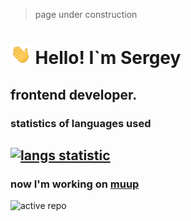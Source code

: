 > page under construction


# <img src="./assets/Hi.gif" height='32'/> Hello! I`m Sergey
## frontend developer.

### statistics of languages ​​used
[![langs statistic](https://chepuhasasha.herokuapp.com/languages_statistic/?user=chepuhasasha&width=500&font_style=normal&font_size=12)](https://chepuhasasha.herokuapp.com)
---
### now I'm working on <!-- ACTIVE_REPO --> [muup]()

![active repo](https://chepuhasasha.herokuapp.com/svg/repo/?name=muup&user=chepuhasasha)

